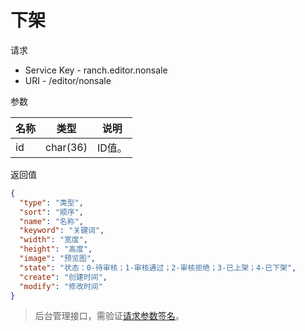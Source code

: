 # 下架

请求
- Service Key - ranch.editor.nonsale
- URI - /editor/nonsale

参数

|名称|类型|说明|
|---|---|---|
|id|char(36)|ID值。|

返回值
```json
{
  "type": "类型",
  "sort": "顺序",
  "name": "名称",
  "keyword": "关键词",
  "width": "宽度",
  "height": "高度",
  "image": "预览图",
  "state": "状态：0-待审核；1-审核通过；2-审核拒绝；3-已上架；4-已下架",
  "create": "创建时间",
  "modify": "修改时间"
}
```

> 后台管理接口，需验证[请求参数签名](https://github.com/heisedebaise/tephra/blob/master/tephra-ctrl/doc/sign.md)。